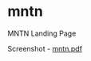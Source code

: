 # mntn
MNTN  Landing Page

Screenshot -
[mntn.pdf](https://github.com/monikavani/mntn/files/7742842/mntn.pdf)
